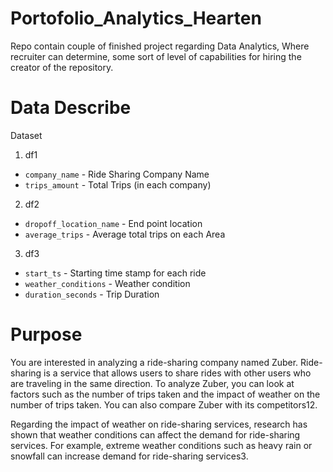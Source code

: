 # Portofolio_Analytics_Hearten
Repo contain couple of finished project regarding Data Analytics, Where recruiter can determine, some sort of level of capabilities for hiring the creator of the repository. 

# Data Describe 
Dataset

1. df1
- `company_name` - Ride Sharing Company Name
- `trips_amount` - Total Trips (in each company)

2. df2
- `dropoff_location_name` - End point location 
- `average_trips` - Average total trips on each Area 

3. df3
- `start_ts` - Starting time stamp for each ride
- `weather_conditions` - Weather condition
- `duration_seconds` - Trip Duration


# Purpose

You are interested in analyzing a ride-sharing company named Zuber. Ride-sharing is a service that allows users to share rides with other users who are traveling in the same direction. To analyze Zuber, you can look at factors such as the number of trips taken and the impact of weather on the number of trips taken. You can also compare Zuber with its competitors12.

Regarding the impact of weather on ride-sharing services, research has shown that weather conditions can affect the demand for ride-sharing services. For example, extreme weather conditions such as heavy rain or snowfall can increase demand for ride-sharing services3.
